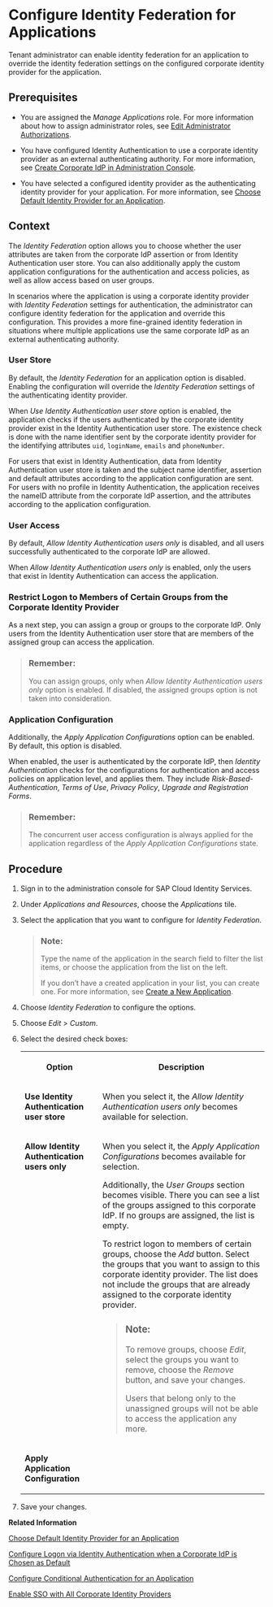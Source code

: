 <!-- loio1e8e34eb391845588c5a208c6744311c -->

# Configure Identity Federation for Applications

Tenant administrator can enable identity federation for an application to override the identity federation settings on the configured corporate identity provider for the application.



<a name="loio1e8e34eb391845588c5a208c6744311c__prereq_tvw_gtk_25b"/>

## Prerequisites

-   You are assigned the *Manage Applications* role. For more information about how to assign administrator roles, see [Edit Administrator Authorizations](edit-administrator-authorizations-86ee374.md).

-   You have configured Identity Authentication to use a corporate identity provider as an external authenticating authority. For more information, see [Create Corporate IdP in Administration Console](create-corporate-idp-in-administration-console-ae99ba9.md).

-   You have selected a configured identity provider as the authenticating identity provider for your application. For more information, see [Choose Default Identity Provider for an Application](choose-default-identity-provider-for-an-application-e9d8274.md).




## Context

The *Identity Federation* option allows you to choose whether the user attributes are taken from the corporate IdP assertion or from Identity Authentication user store. You can also additionally apply the custom application configurations for the authentication and access policies, as well as allow access based on user groups.

In scenarios where the application is using a corporate identity provider with *Identity Federation* settings for authentication, the administrator can configure identity federation for the application and override this configuration. This provides a more fine-grained identity federation in situations where multiple applications use the same corporate IdP as an external authenticating authority.



### User Store

By default, the *Identity Federation* for an application option is disabled. Enabling the configuration will override the *Identity Federation* settings of the authenticating identity provider.

When *Use Identity Authentication user store* option is enabled, the application checks if the users authenticated by the corporate identity provider exist in the Identity Authentication user store. The existence check is done with the name identifier sent by the corporate identity provider for the identifying attributes `uid`, `loginName`, `emails` and `phoneNumber`.

For users that exist in Identity Authentication, data from Identity Authentication user store is taken and the subject name identifier, assertion and default attributes according to the application configuration are sent. For users with no profile in Identity Authentication, the application receives the nameID attribute from the corporate IdP assertion, and the attributes according to the application configuration.



### User Access

By default, *Allow Identity Authentication users only* is disabled, and all users successfully authenticated to the corporate IdP are allowed.

When *Allow Identity Authentication users only* is enabled, only the users that exist in Identity Authentication can access the application.



### Restrict Logon to Members of Certain Groups from the Corporate Identity Provider

As a next step, you can assign a group or groups to the corporate IdP. Only users from the Identity Authentication user store that are members of the assigned group can access the application.

> ### Remember:  
> You can assign groups, only when *Allow Identity Authentication users only* option is enabled. If disabled, the assigned groups option is not taken into consideration.



### Application Configuration

Additionally, the *Apply Application Configurations* option can be enabled. By default, this option is disabled.

When enabled, the user is authenticated by the corporate IdP, then *Identity Authentication* checks for the configurations for authentication and access policies on application level, and applies them. They include *Risk-Based-Authentication*, *Terms of Use*, *Privacy Policy*, *Upgrade and Registration Forms*.

> ### Remember:  
> The concurrent user access configuration is always applied for the application regardless of the *Apply Application Configurations* state.



## Procedure

1.  Sign in to the administration console for SAP Cloud Identity Services.

2.  Under *Applications and Resources*, choose the *Applications* tile.

3.  Select the application that you want to configure for *Identity Federation*.

    > ### Note:  
    > Type the name of the application in the search field to filter the list items, or choose the application from the list on the left.
    > 
    > If you don’t have a created application in your list, you can create one. For more information, see [Create a New Application](create-a-new-application-0d4b255.md).

4.  Choose *Identity Federation* to configure the options.

5.  Choose *Edit* \> *Custom*.

6.  Select the desired check boxes:


    <table>
    <tr>
    <th valign="top">

    Option
    
    </th>
    <th valign="top">

    Description
    
    </th>
    </tr>
    <tr>
    <td valign="top">
    
    **Use Identity Authentication user store**
    
    </td>
    <td valign="top">
    
    When you select it, the *Allow Identity Authentication users only* becomes available for selection.
    
    </td>
    </tr>
    <tr>
    <td valign="top">
    
    **Allow Identity Authentication users only**
    
    </td>
    <td valign="top">
    
    When you select it, the *Apply Application Configurations* becomes available for selection.

    Additionally, the *User Groups* section becomes visible. There you can see a list of the groups assigned to this corporate IdP. If no groups are assigned, the list is empty.

    To restrict logon to members of certain groups, choose the *Add* button. Select the groups that you want to assign to this corporate identity provider. The list does not include the groups that are already assigned to the corporate identity provider.

    > ### Note:  
    > To remove groups, choose *Edit*, select the groups you want to remove, choose the *Remove* button, and save your changes.
    > 
    > Users that belong only to the unassigned groups will not be able to access the application any more.


    
    </td>
    </tr>
    <tr>
    <td valign="top">
    
    **Apply Application Configuration**
    
    </td>
    <td valign="top">
    
     
    
    </td>
    </tr>
    </table>
    
7.  Save your changes.


**Related Information**  


[Choose Default Identity Provider for an Application](choose-default-identity-provider-for-an-application-e9d8274.md "You choose between a local identity provider and a corporate identity provider to be the default identity provider for your application.")

[Configure Logon via Identity Authentication when a Corporate IdP is Chosen as Default](configure-logon-via-identity-authentication-when-a-corporate-idp-is-chosen-as-default-3a3bf9b.md "You can allow users to log on via Identity Authentication when a corporate identity provider (IdP) is chosen as default.")

[Configure Conditional Authentication for an Application](configure-conditional-authentication-for-an-application-0143dce.md "Tenant administrator can define rules for authenticating identity provider according to email domain, user type, user group, and IP range (specified in CIDR notation).")

[Enable SSO with All Corporate Identity Providers](enable-sso-with-all-corporate-identity-providers-f7ec8d2.md "Tenant administrators can enable IdP-initiated Single Sign-On (SSO) from all configured corporate identity providers (IdPs).")

